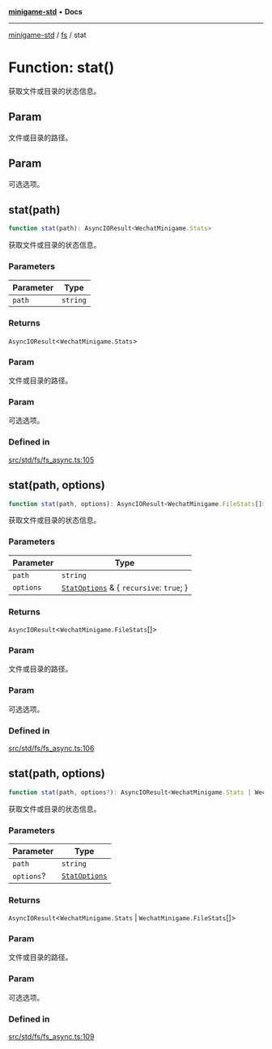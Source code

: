 [**minigame-std**](../../../README.md) • **Docs**

***

[minigame-std](../../../README.md) / [fs](../README.md) / stat

# Function: stat()

获取文件或目录的状态信息。

## Param

文件或目录的路径。

## Param

可选选项。

## stat(path)

```ts
function stat(path): AsyncIOResult<WechatMinigame.Stats>
```

获取文件或目录的状态信息。

### Parameters

| Parameter | Type |
| ------ | ------ |
| `path` | `string` |

### Returns

`AsyncIOResult`\<`WechatMinigame.Stats`\>

### Param

文件或目录的路径。

### Param

可选选项。

### Defined in

[src/std/fs/fs\_async.ts:105](https://github.com/JiangJie/minigame-std/blob/22787d0fd0cff776ed579de48ccf7523d9e4ce53/src/std/fs/fs_async.ts#L105)

## stat(path, options)

```ts
function stat(path, options): AsyncIOResult<WechatMinigame.FileStats[]>
```

获取文件或目录的状态信息。

### Parameters

| Parameter | Type |
| ------ | ------ |
| `path` | `string` |
| `options` | [`StatOptions`](../interfaces/StatOptions.md) & \{ `recursive`: `true`; \} |

### Returns

`AsyncIOResult`\<`WechatMinigame.FileStats`[]\>

### Param

文件或目录的路径。

### Param

可选选项。

### Defined in

[src/std/fs/fs\_async.ts:106](https://github.com/JiangJie/minigame-std/blob/22787d0fd0cff776ed579de48ccf7523d9e4ce53/src/std/fs/fs_async.ts#L106)

## stat(path, options)

```ts
function stat(path, options?): AsyncIOResult<WechatMinigame.Stats | WechatMinigame.FileStats[]>
```

获取文件或目录的状态信息。

### Parameters

| Parameter | Type |
| ------ | ------ |
| `path` | `string` |
| `options`? | [`StatOptions`](../interfaces/StatOptions.md) |

### Returns

`AsyncIOResult`\<`WechatMinigame.Stats` \| `WechatMinigame.FileStats`[]\>

### Param

文件或目录的路径。

### Param

可选选项。

### Defined in

[src/std/fs/fs\_async.ts:109](https://github.com/JiangJie/minigame-std/blob/22787d0fd0cff776ed579de48ccf7523d9e4ce53/src/std/fs/fs_async.ts#L109)
